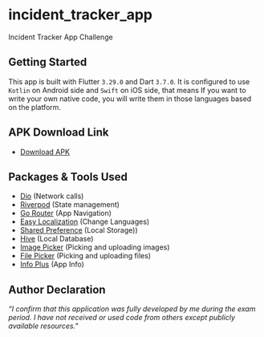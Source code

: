 # incident_tracker_app

Incident Tracker App Challenge

## Getting Started

This app is built with Flutter `3.29.0` and Dart `3.7.0`.
It is configured to use `Kotlin` on Android side and `Swift` on iOS side, that means If you want to
write your own native code, you will write them in those languages based on the platform.

## APK Download Link

* [Download APK](https://drive.google.com/file/d/your-apk-id/view)

## Packages & Tools Used

* [Dio](https://pub.dev/packages/dio/versions/5.5.0+1) (Network calls)
* [Riverpod](https://pub.dev/packages/flutter_riverpod) (State management)
* [Go Router](https://pub.dev/packages/go_router/versions/14.2.1) (App Navigation)
* [Easy Localization](https://pub.dev/packages/easy_localization/versions/3.0.7) (Change Languages)
* [Shared Preference](https://pub.dev/packages/shared_preferences) (Local Storage))
* [Hive](https://pub.dev/packages/hive/versions/2.2.3) (Local Database)
* [Image Picker](https://pub.dev/packages/image_picker/versions/1.0.8) (Picking and uploading
  images)
* [File Picker](https://pub.dev/packages/file_picker/versions/8.0.0+1) (Picking and uploading files)
* [Info Plus](https://pub.dev/packages/package_info_plus/versions/8.0.2) (App Info)

## Author Declaration

_“I confirm that this application was fully developed by me during the exam period. I have
not received or used code from others except publicly available resources."_